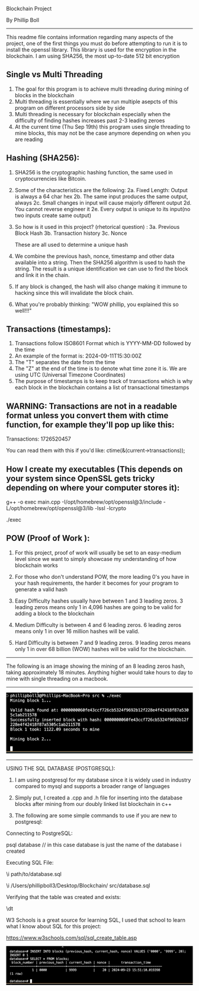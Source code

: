 Blockchain Project 

By Phillip Boll

-------------------------------



This readme file contains information regarding many aspects of the project, 
one of the first things you must do before attempting to run it is to install the openssl library. 
This library is used for the encryption in the blockchain. I am using SHA256, the most up-to-date 512 bit encryption




Single vs Multi Threading
--------------------------
1. The goal for this program is to achieve multi threading during mining of blocks in the blockchain
2. Multi threading is essentially where we run multiple asepcts of this program on different processors side by side
3. Multi threading is necessary for blockchain especially when the difficulty of finding hashes increases past 2-3 leading zeroes 
4. At the current time (Thu Sep 19th) this program uses single threading to mine blocks, this may not be the case anymore depending on when you are reading 


Hashing (SHA256):
--------------------------

1. SHA256 is the cryptographic hashing function, the same used in cryptocurrencies like Bitcoin. 
2. Some of the characteristics are the following:
    2a. Fixed Length: Output is always a 64 char hex 
    2b. The same input produces the same output, always
    2c. Small changes in input will cause majorly different output
    2d. You cannot reverse engineer it 
    2e. Every output is unique to its input(no two inputs create same output)

3. So how is it used in this project? (rhetorical question) :
    3a. Previous Block Hash
    3b. Transaction history
    3c. Nonce 
    
    These are all used to determine a unique hash 

4. We combine the previous hash, nonce, timestamp and other data available into a string. Then the SHA256 algorithm is used to hash the string. The result is a unique identification we can use to find the block and link it in the chain. 

5. If any block is changed, the hash will also change making it immune to hacking since this will invalidate the block chain. 

6. What you're probably thinking: "WOW phillip, you explained this so well!!!" 



Transactions (timestamps):
---------------------------

1. Transactions follow ISO8601 Format which is YYYY-MM-DD followed by the time 
2. An example of the format is: 2024-09-11T15:30:00Z
3. The "T" separates the date from the time 
4. The "Z" at the end of the time is to denote what time zone it is. We are using UTC (Universal Timezone Coordinates)
5. The purpose of timestamps is to keep track of transactions which is why each block in the blockchain contains a list of transactional timestamps


WARNING: Transactions are not in a readable format unless you convert them with ctime function, for example they'll pop up like this: 
-----------------------------------------------------

Transactions: 1726520457


You can read them with this if you'd like:
ctime(&(current->transactions));






How I create my executables (This depends on your system since OpenSSL gets tricky depending on where your computer stores it):
-----------------------------------------------------


g++ -o exec main.cpp -I/opt/homebrew/opt/openssl@3/include -L/opt/homebrew/opt/openssl@3/lib -lssl -lcrypto


./exec




POW (Proof of Work ):
-----------------------------------------------------

1. For this project, proof of work will usually be set to an easy-medium level since we want to simply showcase my understanding of how blockchain works 

2. For those who don't understand POW, the more leading 0's you have in your hash requirements, the harder it becomes for your program to generate a valid hash 

3. Easy Difficulty hashes usually have between 1 and 3 leading zeros. 3 leading zeros means only 1 in 4,096 hashes are going to be valid for adding a block to the blockchain

4. Medium Difficulty is between 4 and 6 leading zeros. 6 leading zeros means only 1 in over 16 million hashes will be valid. 

5. Hard Difficulty is between 7 and 9 leading zeros. 9 leading zeros means only 1 in over 68 billion (WOW) hashes will be valid for the blockchain. 



---------------------------------------------------------

The following is an image showing the mining of an 8 leading zeros hash, taking approximately 18 minutes. Anything higher would take hours to day to mine with single threading on a macbook. 

---------------------------------------------------------

![Example Output](./images/example.png)








-----------------------------------------------------


USING THE SQL DATABASE (POSTGRESQL):

1. I am using postgresql for my database since it is widely used in industry compared to mysql and supports a broader range of languages

2. Simply put, I created a .cpp and .h file for inserting into the database blocks after mining from our doubly linked list blockchain in c++

3. The following are some simple commands to use if you are new to postgresql:



Connecting to PostgreSQL: 

psql database   // in this case database is just the name of the database i created




Executing SQL File:

\i path/to/database.sql

\i /Users/phillipboll3/Desktop/Blockchain/
src/database.sql





Verifying that the table was created and exists:

\dt





W3 Schools is a great source for learning SQL, I used that school to learn what I know about SQL for this project:

https://www.w3schools.com/sql/sql_create_table.asp



![Database Insertion](./images/Insertion.png)